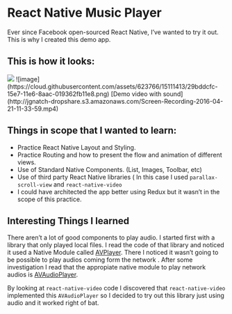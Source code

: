 # React Native Music Player

Ever since Facebook open-sourced React Native, I’ve wanted to try it out. 
This is why I created this demo app.

## This is how it looks:
<img src="http://jgnatch-dropshare.s3.amazonaws.com/smallreactnativedemo.gif">
![image](https://cloud.githubusercontent.com/assets/623766/15111413/29bddcfc-15e7-11e6-8aac-019362fb11e8.png)
[Demo video with sound](http://jgnatch-dropshare.s3.amazonaws.com/Screen-Recording-2016-04-21-11-33-59.mp4)

## Things in scope that I wanted to learn:
- Practice React Native Layout and Styling.
- Practice Routing and how to present the flow and animation of different views.
- Use of Standard Native Components. (List, Images, Toolbar, etc)
- Use of third party React Native libraries ( In this case I used `parallax-scroll-view` and `react-native-video`
- I could have architected the app better using Redux but it wasn’t in the scope of this practice. 

## Interesting Things I learned

There aren’t a lot of good components to play audio. I started first with a library that only played local files.
I read the code of that library and noticed it used a Native Module called [AVPlayer](https://developer.apple.com/library/ios/documentation/AVFoundation/Reference/AVPlayer_Class/).
There I noticed it wasn’t going to be possible to play audios coming form the network . 
After some investigation I read that the appropiate native module to play network audios is [AVAudioPlayer](https://developer.apple.com/library/ios/documentation/AVFoundation/Reference/AVAudioPlayerClassReference/).

By looking at `react-native-video` code I discovered that `react-native-video` implemented this `AVAudioPlayer` 
so I decided to try out this library just using audio and it worked right of bat.

